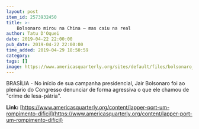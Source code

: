```yaml
---
layout: post
item_id: 2573932450
title: >-
    Bolsonaro mirou na China – mas caiu na real
author: Tatu D'Oquei
date: 2019-04-22 22:00:00
pub_date: 2019-04-22 22:00:00
time_added: 2019-04-29 18:50:59
category: 
tags: []
image: https://www.americasquarterly.org/sites/default/files/bolsonaro_lapper_top_0.jpg
---
```


BRASÍLIA - No início de sua campanha presidencial, Jair Bolsonaro foi ao plenário do Congresso denunciar de forma agressiva o que ele chamou de "crime de lesa-pátria".

**Link:** [https://www.americasquarterly.org/content/lapper-port-um-rompimento-dificil](https://www.americasquarterly.org/content/lapper-port-um-rompimento-dificil)

